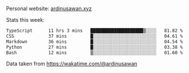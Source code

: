 Personal website: [ardinusawan.xyz](https://ardinusawan.xyz)

Stats this week:
<!--START_SECTION:waka-->

```txt
TypeScript      11 hrs 3 mins   ████████████████████▒░░░░   81.82 %
CSS             37 mins         █░░░░░░░░░░░░░░░░░░░░░░░░   04.61 %
Markdown        36 mins         █░░░░░░░░░░░░░░░░░░░░░░░░   04.54 %
Python          27 mins         █░░░░░░░░░░░░░░░░░░░░░░░░   03.38 %
Bash            12 mins         ▒░░░░░░░░░░░░░░░░░░░░░░░░   01.60 %
```

<!--END_SECTION:waka-->
Data taken from https://wakatime.com/@ardinusawan
